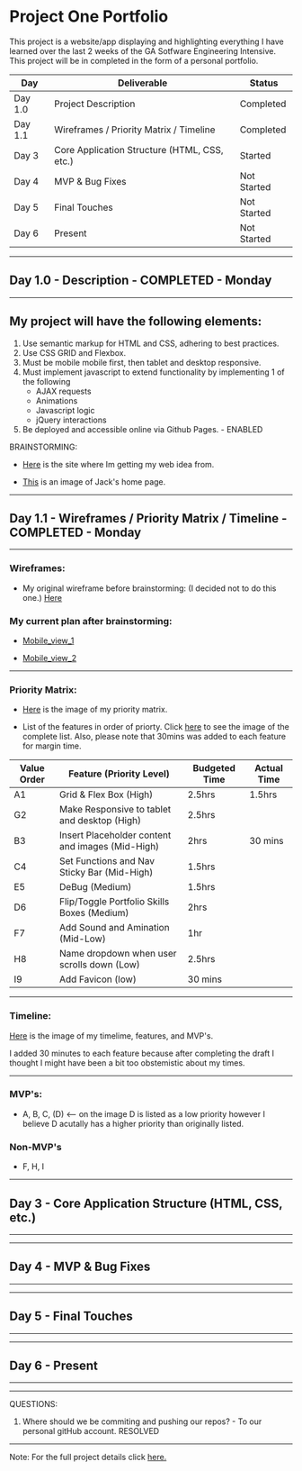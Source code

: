 # Project One Portfolio

This project is a website/app displaying and highlighting everything I have learned over the last 2 weeks of the GA Sotfware Engineering Intensive. This project will be in completed in the form of a personal portfolio. 

|Day|Deliverable|Status|
|----|-----------|-------------|
|Day 1.0|Project Description|Completed|
|Day 1.1|Wireframes / Priority Matrix / Timeline|Completed|
|Day 3|Core Application Structure (HTML, CSS, etc.)|Started|
|Day 4|MVP & Bug Fixes|Not Started|
|Day 5|Final Touches	|Not Started|
|Day 6|Present	|Not Started|

---

## Day 1.0 - Description - COMPLETED - Monday
---



## My project will have the following elements:

1. Use semantic markup for HTML and CSS, adhering to best practices.
2. Use CSS GRID and Flexbox.
3. Must be mobile mobile first, then tablet and desktop responsive.
3. Must implement javascript to extend functionality by implementing 1 of the following
    * AJAX requests
    * Animations
    * Javascript logic
    * jQuery interactions
4. Be deployed and accessible online via Github Pages.  - ENABLED


BRAINSTORMING: 

* [Here](https://jacekjeznach.com/) is the site where Im getting my web idea from.

* [This](https://drive.google.com/file/d/11H2GhdcVW6xZewoDFETJcHaDxRAGcSo6/view?usp=sharing) is an image of Jack's home page. 
 


***
## Day 1.1 - Wireframes / Priority Matrix / Timeline - COMPLETED - Monday
---
### Wireframes: 

* My original wireframe before brainstorming: (I decided not to do this one.) 
[Here](https://drive.google.com/file/d/1O5VuscEf8ohC1nn2TTTToeInjdK7XL0C/view?usp=sharing) 


### My current plan after brainstorming: 

* [Mobile_view_1](https://drive.google.com/file/d/1gawaJhlTL6HV7GHg71PZZZCZBxX7RVId/view?usp=sharing)

* [Mobile_view_2](https://drive.google.com/file/d/1dT9eHZqvtilqKHiCWJfj8Qfizplc0jCn/view?usp=sharing)

---
### Priority Matrix:  

* [Here](https://drive.google.com/file/d/1-LQSWi3kTGQ_0vWbW7Oq1Su6ivWh8Q5K/view?usp=sharing) is the image of my priority matrix. 

* List of the features in order of priorty. Click [here](https://drive.google.com/file/d/1HdZhLCT-eNyy1lYta30LOH8sUy2qMweN/view?usp=sharing) to see the image of the complete list. Also, please note that 30mins was added to each feature for margin time.  

Value Order | Feature (Priority Level)        | Budgeted Time | Actual Time
|-----------|----------------|---------------|------------|
A1          |Grid & Flex Box (High) | 2.5hrs | 1.5hrs
G2| Make Responsive to tablet and desktop (High)| 2.5hrs 
B3 | Insert Placeholder content and images (Mid-High) | 2hrs | 30 mins 
C4| Set Functions and Nav Sticky Bar (Mid-High) |1.5hrs
E5 | DeBug (Medium) | 1.5hrs 
D6|Flip/Toggle Portfolio Skills Boxes (Medium) | 2hrs
F7 |Add Sound and Amination (Mid-Low) |1hr 
H8|Name dropdown when user scrolls down (Low)|2.5hrs
I9 |Add Favicon (low) | 30 mins  



---
### Timeline: 

[Here](https://drive.google.com/file/d/1O5VuscEf8ohC1nn2TTTToeInjdK7XL0C/view?usp=sharing) is the image of my timelime, features, and MVP's. 

I added 30 minutes to each feature because after completing the draft I thought I might have been a bit too obstemistic about my times. 

---
### MVP's:  

* A, B, C, (D) <-- on the image D is listed as a low priority however I believe D acutally has a higher priority than originally listed. 

### Non-MVP's
* F, H, I 

--- 
## Day 3 - Core Application Structure (HTML, CSS, etc.)  
---
---
## Day 4 - MVP & Bug Fixes
---
---
## Day 5 - Final Touches 
---
---
## Day 6 - Present
---	 


---
QUESTIONS: 
1) Where should we be commiting and pushing our repos? - To our personal gitHub account. RESOLVED


---
Note: For the full project details click [here.](https://git.generalassemb.ly/limabean/project-1-portfolio)